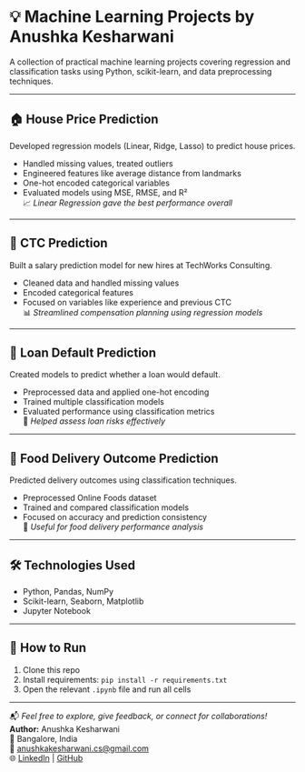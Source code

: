 # 💡 Machine Learning Projects by Anushka Kesharwani

A collection of practical machine learning projects covering regression and classification tasks using Python, scikit-learn, and data preprocessing techniques.

---

## 🏠 House Price Prediction  
Developed regression models (Linear, Ridge, Lasso) to predict house prices.  
- Handled missing values, treated outliers  
- Engineered features like average distance from landmarks  
- One-hot encoded categorical variables  
- Evaluated models using MSE, RMSE, and R²  
📈 *Linear Regression gave the best performance overall*

---

## 💼 CTC Prediction  
Built a salary prediction model for new hires at TechWorks Consulting.  
- Cleaned data and handled missing values  
- Encoded categorical features  
- Focused on variables like experience and previous CTC  
📊 *Streamlined compensation planning using regression models*

---

## 🏦 Loan Default Prediction  
Created models to predict whether a loan would default.  
- Preprocessed data and applied one-hot encoding  
- Trained multiple classification models  
- Evaluated performance using classification metrics  
🧮 *Helped assess loan risks effectively*

---

## 🍔 Food Delivery Outcome Prediction  
Predicted delivery outcomes using classification techniques.  
- Preprocessed Online Foods dataset  
- Trained and compared classification models  
- Focused on accuracy and prediction consistency  
🚚 *Useful for food delivery performance analysis*

---

## 🛠 Technologies Used  
- Python, Pandas, NumPy  
- Scikit-learn, Seaborn, Matplotlib  
- Jupyter Notebook  

---

## 🔧 How to Run  
1. Clone this repo  
2. Install requirements: `pip install -r requirements.txt`  
3. Open the relevant `.ipynb` file and run all cells  

---

📬 *Feel free to explore, give feedback, or connect for collaborations!*  
**Author:** Anushka Kesharwani  
📍 Bangalore, India  
📧 anushkakesharwani.cs@gmail.com  
🌐 [LinkedIn](https://www.linkedin.com/in/anushka-kesharwani/) | [GitHub](https://github.com/anushkakesharwani)




